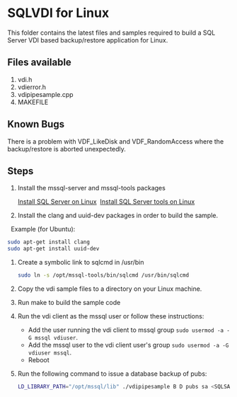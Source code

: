 # SQLVDI for Linux
This folder contains the latest files and samples required to build a SQL Server VDI based backup/restore application for Linux. 

## Files available
1. vdi.h
2. vdierror.h
3. vdipipesample.cpp
4. MAKEFILE

## Known Bugs

There is a problem with VDF_LikeDisk and VDF_RandomAccess where the backup/restore is aborted unexpectedly.

## Steps

1. Install the mssql-server and mssql-tools packages 

   [Install SQL Server on Linux](http://docs.microsoft.com/sql/linux/sql-server-linux-setup) 
   [Install SQL Server tools on Linux](http://docs.microsoft.com/sql/linux/sql-server-linux-setup-tools) 
 
1. Install the clang and uuid-dev packages in order to build the sample. 
   
   Example (for Ubuntu): 
    
   ```bash
   sudo apt-get install clang 
   sudo apt-get install uuid-dev 
   ```
   
1. Create a symbolic link to sqlcmd in /usr/bin
   
   ```bash
   sudo ln -s /opt/mssql-tools/bin/sqlcmd /usr/bin/sqlcmd
   ```

1. Copy the vdi sample files to a directory on your Linux machine.

1. Run make to build the sample code

1. Run the vdi client as the mssql user or follow these instructions:
	
    - Add the user running the vdi client to mssql group `sudo usermod -a -G mssql vdiuser`.
	- Add the mssql user to the vdi client user's group `sudo usermod -a -G vdiuser mssql`.
	- Reboot

1. Run the following command to issue a database backup of pubs:
	
   ```bash
   LD_LIBRARY_PATH="/opt/mssql/lib" ./vdipipesample B D pubs sa <SQLSAPASSWORD> /tmp/pubs.bak
   ```
